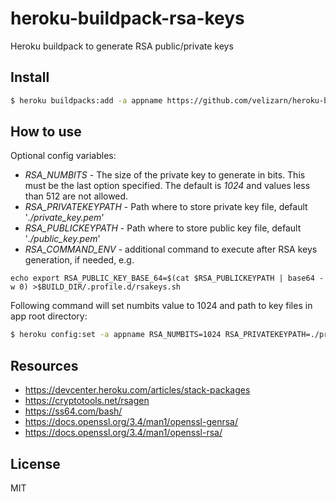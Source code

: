 # heroku-buildpack-rsa-keys

Heroku buildpack to generate RSA public/private keys

## Install

```sh
$ heroku buildpacks:add -a appname https://github.com/velizarn/heroku-buildpack-rsa-keys
```

## How to use

Optional config variables:

- _RSA_NUMBITS_ - The size of the private key to generate in bits. This must be the last option specified. The default is _1024_ and values less than 512 are not allowed.
- _RSA_PRIVATEKEYPATH_ - Path where to store private key file, default '_./private_key.pem_'
- _RSA_PUBLICKEYPATH_ - Path where to store public key file, default '_./public_key.pem_'
- _RSA_COMMAND_ENV_ - additional command to execute after RSA keys generation, if needed, e.g.
```
echo export RSA_PUBLIC_KEY_BASE_64=$(cat $RSA_PUBLICKEYPATH | base64 -w 0) >$BUILD_DIR/.profile.d/rsakeys.sh
```

Following command will set numbits value to 1024 and path to key files in app root directory:
```sh
$ heroku config:set -a appname RSA_NUMBITS=1024 RSA_PRIVATEKEYPATH=./private_key.pem RSA_PUBLICKEYPATH=./public_key.pem
```

## Resources

- https://devcenter.heroku.com/articles/stack-packages
- https://cryptotools.net/rsagen
- https://ss64.com/bash/
- https://docs.openssl.org/3.4/man1/openssl-genrsa/
- https://docs.openssl.org/3.4/man1/openssl-rsa/

## License

MIT
